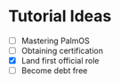 # Tutorial Ideas

- [ ] Mastering PalmOS
- [ ] Obtaining certification
- [x] Land first official role
- [ ] Become debt free